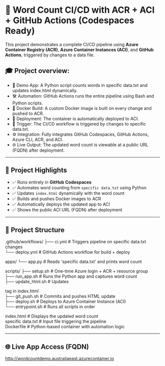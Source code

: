 # 🚀 Word Count CI/CD with ACR + ACI + GitHub Actions (Codespaces Ready)
This project demonstrates a complete CI/CD pipeline using **Azure Container Registry (ACR)**, **Azure Container Instances (ACI)**, and **GitHub Actions**, triggered by changes to a data file.

## 🎓 Project overview:

- 🧪 Demo App: A Python script counts words in specific data.txt and updates index.html dynamically.
- 🛠️ Automation: GitHub Actions runs the entire pipeline using Bash and Python scripts.
- 🐳 Docker Build: A custom Docker image is built on every change and pushed to ACR.
- 🚀 Deployment: The container is automatically deployed to ACI.
- 🔄 Trigger: The CI/CD workflow is triggered by changes to specific data.txt.
- ⚙️ Integration: Fully integrates GitHub Codespaces, GitHub Actions, Azure CLI, ACR, and ACI.
- 🌐 Live Output: The updated word count is viewable at a public URL (FQDN) after deployment.

---

## 📌 Project Highlights

- ✅ Runs entirely in **GitHub Codespaces**
- ✅ Automates word counting from `specific data.txt` using Python
- ✅ Updates `index.html` dynamically with the word count
- ✅ Builds and pushes Docker images to ACR
- ✅ Automatically deploys the updated app to ACI
- ✅ Shows the public ACI URL (FQDN) after deployment

---

## 📁 Project Structure

.github/workflows/
├── ci.yml                  # Triggers pipeline on specific data.txt changes  
└── deploy.yml              # GitHub Actions workflow for build + deploy  

apps/
└── app.py                  # Reads 'specific data.txt' and prints word count  

scripts/
├── setup.sh                # One-time Azure login + ACR + resource group  
├── run_app.sh              # Runs the Python app and captures word count  
├── update_html.sh          # Updates <p> tag in index.html  
├── git_push.sh             # Commits and pushes HTML update  
├── deploy.sh               # Deploys to Azure Container Instance (ACI)  
└── entrypoint.sh           # Runs all scripts in order  

index.html                  # Displays the updated word count  
specific data.txt           # Input file triggering the pipeline  
Dockerfile                  # Python-based container with automation logic  

---

## 🌐 Live App Access (FQDN)
http://wordcountdemo.australiaeast.azurecontainer.io